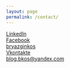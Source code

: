 ```yaml
---
layout: page
permalink: /contact/
---
```

<div class="jumbotron transparent center-block">
    <div class="container">
        <div class="row vcenter">
            <div class="col-md-6">
                <a href="https://www.linkedin.com/in/bkos91" target="_blank"><i class="fa contact fa-2x fa-linkedin-square"></i>LinkedIn</a>
            </div>
            <div class="col-md-6">
                <a href="https://www.facebook.com/bryazgin.kos" target="_blank"><i class="fa contact fa-2x fa-facebook"></i>Facebook</a>
            </div>
        </div>
        <div class="row vcenter">
            <div class="col-md-6">
                <a href="skype:bryazginkos?chat"><i class="fa contact fa-2x fa-skype"></i>bryazginkos</a>
            </div>
            <div class="col-md-6">
                <a href="http://vk.com/bkos91" target="_blank"><i class="fa contact fa-2x fa-vk"></i>Vkontakte</a>
            </div>
        </div>
        <div class="row vcenter">
            <div class="col-md-offset-2 col-md-9">
                <a href="mailto:blog.bkos@yandex.com"><i class="fa contact fa-2x fa-envelope"></i>blog.bkos@yandex.com</a>
            </div>
        </div>
    </div>
</div>


